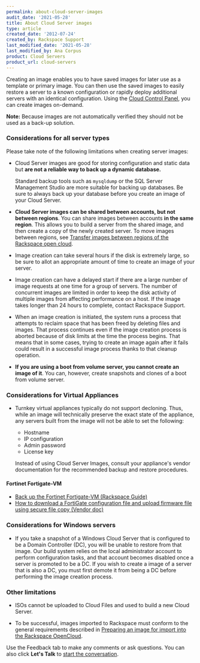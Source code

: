 ```yaml
---
permalink: about-cloud-server-images
audit_date: '2021-05-28'
title: About Cloud Server images
type: article
created_date: '2012-07-24'
created_by: Rackspace Support
last_modified_date: '2021-05-28'
last_modified_by: Ana Corpus
product: Cloud Servers
product_url: cloud-servers
---
```


Creating an image enables you to have saved images for later use as a
template or primary image. You can then use the saved images to easily
restore a server to a known configuration or rapidly deploy additional
servers with an identical configuration. Using the
[Cloud Control Panel](https://login.rackspace.com), you can create images 
on-demand.

**Note:** Because images are not automatically verified they should not
be used as a back-up solution.

### Considerations for all server types

Please take note of the following limitations when creating server
images:

-   Cloud Server images are good for storing configuration and static
    data but **are not a reliable way to back up a
    dynamic database.**

    Standard backup tools such as `mysqldump` or the SQL Server Management
    Studio are more suitable for backing up databases. Be sure to always back up
    your database before you create an image of your Cloud Server.


-   **Cloud Server images can be shared between accounts, but not between 
    regions**.
    You can share images between accounts **in the same region**. This 
    allows you to build a server from the shared image, and then create a 
    copy of the newly created server. To move images between regions, 
    see [Transfer images between regions of the Rackspace open cloud](https://docs.rackspace.com/support/how-to/transfer-server-images-between-cloud-regions-with-pitchfork/).

-   Image creation can take several hours if the disk is extremely large, 
    so be sure to allot an appropriate amount of time to create an image 
    of your server.

-   Image creation can have a delayed start if there are a large number
    of image requests at one time for a group of servers. The number of
    concurrent images are limited in order to keep the disk activity of
    multiple images from affecting performance on a host. If the image
    takes longer than 24 hours to complete, contact Rackspace
    Support.

-   When an image creation is initiated, the system runs a process that
    attempts to reclaim space that has been freed by deleting files
    and images. That process continues even if the image creation
    process is aborted because of disk limits at the time the
    process begins. That means that in some cases, trying to create an image
    again after it fails could result in a successful image process thanks to
    that cleanup operation.

-   **If you are using a boot from volume server, you cannot create an 
    image of it**. You can, however, create snapshots and clones of a 
    boot from volume server.

### Considerations for Virtual Appliances
-   Turnkey virtual appliances typically do not support decloning.
    Thus, while an image will technically preserve the exact state of the 
    appliance, any servers built from the image will not be able to set 
    the following:

     * Hostname
     * IP configuration
     * Admin password
     * License key

    Instead of using Cloud Server Images, consult your appliance's vendor
 documentation for the recommended backup and restore procedures.

#### Fortinet Fortigate-VM
- [Back up the Fortinet Fortigate-VM (Rackspace Guide)](/support/how-to/back-up-the-fortinet-fortigate-vm/)
- [How to download a FortiGate configuration file and upload firmware file using secure file copy (Vendor doc)](https://kb.fortinet.com/kb/microsites/search.do?cmd=displayKC&docType=kc&externalId=FD43754)

### Considerations for Windows servers

-   If you take a snapshot of a Windows Cloud Server that is configured
    to be a Domain Controller (DC), you will be unable to restore from
    that image. Our build system relies on the local administrator
    account to perform configuration tasks, and that account becomes
    disabled once a server is promoted to be a DC. If you wish to create
    a image of a server that is also a DC, you must first
    demote it from being a DC before performing the image
    creation process.

### Other limitations

-   ISOs cannot be uploaded to Cloud Files and used to build a new Cloud Server.

-   To be successful, images imported to Rackspace must conform to the general
    requirements described in
    [Preparing an image for import into the Rackspace OpenCloud](/support/how-to/preparing-an-image-for-import-into-the-rackspace-opencloud).

Use the Feedback tab to make any comments or ask questions. You can also click
**Let's Talk** to [start the conversation](https://www.rackspace.com/).    
